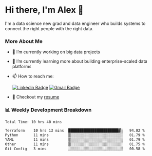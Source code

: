 # Hi there, I'm Alex  👋

I'm a data science new grad and data engineer who builds systems to connect the right people with the right data. 

### More About Me

- 🔭 I’m currently working on big data projects
- 🌱 I’m currently learning more about building enterprise-scaled data platforms
- 📫 How to reach me:

  [![Linkedin Badge](https://img.shields.io/badge/LinkedIn-0077B5?style=for-the-badge&logo=linkedin&logoColor=white)](https://www.linkedin.com/in/alex-chen-112523chen/) [![Gmail Badge](https://img.shields.io/badge/Gmail-D14836?style=for-the-badge&logo=gmail&logoColor=white)](mailto:itsalexchen@gmail.com)
- 📝 Checkout my [resume](https://itsalexchen.vercel.app/AlexChenResume.pdf)



### 📊 Weekly Development Breakdown
<!--START_SECTION:waka-->

```txt
Total Time: 10 hrs 40 mins

Terraform    10 hrs 13 mins  ███████████████████████▓░   94.02 %
Python       11 mins         ▒░░░░░░░░░░░░░░░░░░░░░░░░   01.79 %
YAML         11 mins         ▒░░░░░░░░░░░░░░░░░░░░░░░░   01.79 %
Other        11 mins         ▒░░░░░░░░░░░░░░░░░░░░░░░░   01.75 %
Git Config   3 mins          ░░░░░░░░░░░░░░░░░░░░░░░░░   00.58 %
```

<!--END_SECTION:waka-->
